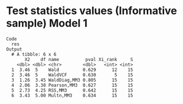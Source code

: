 # Test statistics values (Informative sample) Model 1

    Code
      res
    Output
      # A tibble: 6 x 6
           X2    df name          pval Xi_rank     S
        <dbl> <dbl> <chr>        <dbl>   <int> <int>
      1  3.46  5    Wald         0.629      12    15
      2  3.46  5    WaldVCF      0.630       5    15
      3  1.26  3.45 WaldDiag,MM3 0.805      15    15
      4  2.06  3.38 Pearson,MM3  0.627      15    15
      5  2.73  4.25 RSS,MM3      0.642      15    15
      6  3.43  5.00 Multn,MM3    0.634      15    15

